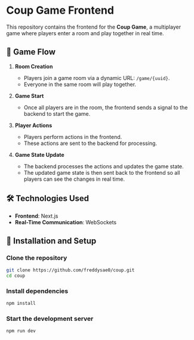 # Coup Game Frontend  

This repository contains the frontend for the **Coup Game**, a multiplayer game where players enter a room and play together in real time.  

## 📌 Game Flow  

1. **Room Creation**  
   - Players join a game room via a dynamic URL: `/game/{uuid}`.  
   - Everyone in the same room will play together.  

2. **Game Start**  
   - Once all players are in the room, the frontend sends a signal to the backend to start the game.  

3. **Player Actions**  
   - Players perform actions in the frontend.  
   - These actions are sent to the backend for processing.  

4. **Game State Update**  
   - The backend processes the actions and updates the game state.  
   - The updated game state is then sent back to the frontend so all players can see the changes in real time.  

## 🛠️ Technologies Used  

- **Frontend**: Next.js 
- **Real-Time Communication**: WebSockets  

## 🚀 Installation and Setup  

### Clone the repository  

```bash
git clone https://github.com/freddysae0/coup.git
cd coup
```

### Install dependencies  

```bash
npm install
```

### Start the development server  

```bash
npm run dev
```
